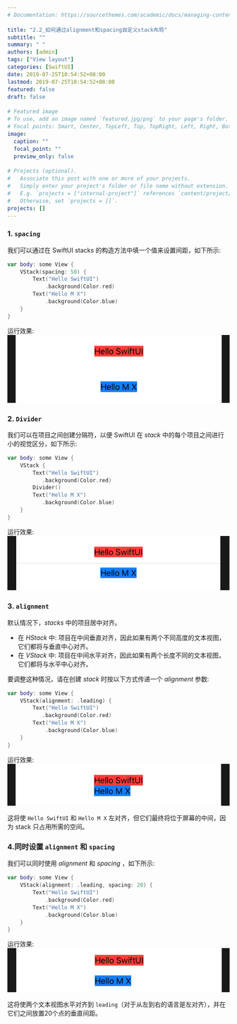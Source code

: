 ```yaml
---
# Documentation: https://sourcethemes.com/academic/docs/managing-content/

title: "2.2_如何通过alignment和spacing自定义stack布局"
subtitle: ""
summary: " "
authors: [admin]
tags: ["View layout"]
categories: [SwiftUI]
date: 2019-07-25T10:54:52+08:00
lastmod: 2019-07-25T10:54:52+08:00
featured: false
draft: false

# Featured image
# To use, add an image named `featured.jpg/png` to your page's folder.
# Focal points: Smart, Center, TopLeft, Top, TopRight, Left, Right, BottomLeft, Bottom, BottomRight.
image:
  caption: ""
  focal_point: ""
  preview_only: false

# Projects (optional).
#   Associate this post with one or more of your projects.
#   Simply enter your project's folder or file name without extension.
#   E.g. `projects = ["internal-project"]` references `content/project/deep-learning/index.md`.
#   Otherwise, set `projects = []`.
projects: []
---
```


### 1. `spacing`
我们可以通过在 SwiftUI stacks 的构造方法中填一个值来设置间距，如下所示:
```swift
var body: some View {
    VStack(spacing: 50) {
        Text("Hello SwiftUI")
            .background(Color.red)
        Text("Hello M X")
            .background(Color.blue)
    }
}
```
运行效果:
![stack_spacing](img/stack_spacing.png "Set a spacing for stack")

### 2. `Divider`
我们可以在项目之间创建分隔符，以便 SwiftUI 在 _stack_ 中的每个项目之间进行小的视觉区分，如下所示:
```swift
var body: some View {
    VStack {
        Text("Hello SwiftUI")
           .background(Color.red)
        Divider()
        Text("Hello M X")
           .background(Color.blue)
    }
}
```
运行效果:
![stack_divider](img/stack_divider.png "Set a divider for stack")

### 3. `alignment`
默认情况下，_stacks_ 中的项目居中对齐。

* 在 _HStack_ 中: 项目在中间垂直对齐，因此如果有两个不同高度的文本视图，它们都将与垂直中心对齐。
* 在 _VStack_ 中: 项目在中间水平对齐，因此如果有两个长度不同的文本视图，它们都将与水平中心对齐。

要调整这种情况，请在创建 _stack_ 时按以下方式传递一个 _alignment_ 参数:
```swift
var body: some View {
    VStack(alignment: .leading) {
        Text("Hello SwiftUI")
           .background(Color.red)
        Text("Hello M X")
            .background(Color.blue)
    }
}
```
运行效果:
![stack_alignment_leading](img/stack_alignment_leading.png "Set alignment to .leading")

这将使 `Hello SwiftUI` 和 `Hello M X` 左对齐，但它们最终将位于屏幕的中间，因为 stack 只占用所需的空间。

### 4.同时设置 `alignment` 和 `spacing`
我们可以同时使用 _alignment_ 和 _spacing_ ，如下所示:
```swift
var body: some View {
    VStack(alignment: .leading, spacing: 20) {
        Text("Hello SwiftUI")
            .background(Color.red)
        Text("Hello M X")
            .background(Color.blue)
    }
}
```
运行效果:
![stack_alignment_spacing](img/stack_alignment_spacing.png "Using alignment and spacing in stack")

这将使两个文本视图水平对齐到 `leading`（对于从左到右的语言是左对齐），并在它们之间放置20个点的垂直间距。